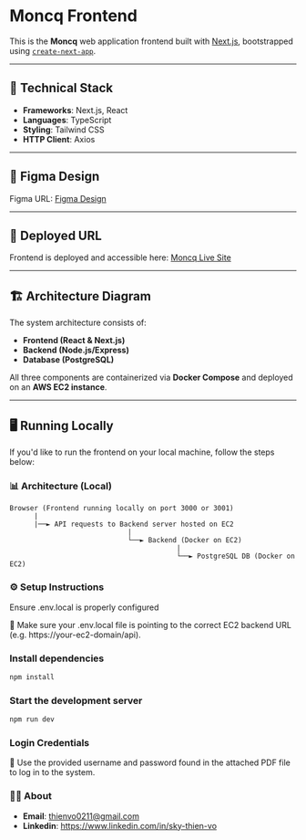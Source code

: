 # Moncq Frontend

This is the **Moncq** web application frontend built with [Next.js](https://nextjs.org), bootstrapped using [`create-next-app`](https://nextjs.org/docs/app/api-reference/cli/create-next-app).

---

## 🔧 Technical Stack

- **Frameworks**: Next.js, React
- **Languages**: TypeScript
- **Styling**: Tailwind CSS
- **HTTP Client**: Axios

---

## 🎨 Figma Design

Figma URL: [Figma Design](https://www.figma.com/proto/c4u9pwbdoiv7g3Di6OYMF5/Moncq-design?node-id=0-1&t=reJhuEGPKkBajqKr-1)

---

## 🚀 Deployed URL

Frontend is deployed and accessible here: [Moncq Live Site](http://moncq.duckdns.org/)

---

## 🏗️ Architecture Diagram

The system architecture consists of:

- **Frontend (React & Next.js)**  
- **Backend (Node.js/Express)**  
- **Database (PostgreSQL)**  

All three components are containerized via **Docker Compose** and deployed on an **AWS EC2 instance**.

---

## 🖥️ Running Locally

If you'd like to run the frontend on your local machine, follow the steps below:

### 📊 Architecture (Local)

```text
Browser (Frontend running locally on port 3000 or 3001)
      |
      |──► API requests to Backend server hosted on EC2
                             |
                             └──► Backend (Docker on EC2)
                                         |
                                         └──► PostgreSQL DB (Docker on EC2)
```
### ⚙️ Setup Instructions
Ensure .env.local is properly configured

📝 Make sure your .env.local file is pointing to the correct EC2 backend URL (e.g. https://your-ec2-domain/api).

### Install dependencies
```bash
npm install
```
### Start the development server
```bash
npm run dev
```
### Login Credentials
🔐 Use the provided username and password found in the attached PDF file to log in to the system.

### 🧑‍💻 About
- **Email**: thienvo0211@gmail.com
- **Linkedin**: https://www.linkedin.com/in/sky-thien-vo
